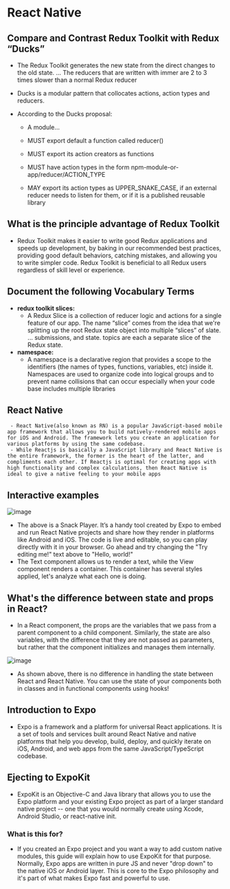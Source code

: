 # React Native


## Compare and Contrast Redux Toolkit with Redux “Ducks”
  - The Redux Toolkit generates the new state from the direct changes to the old state. ... The reducers that are written with immer are 2 to 3 times slower than a normal Redux reducer
  - Ducks is a modular pattern that collocates actions, action types and reducers.

  - According to the Ducks proposal:

     - A module…

     - MUST export default a function called reducer()

     - MUST export its action creators as functions

     - MUST have action types in the form npm-module-or-app/reducer/ACTION_TYPE

     - MAY export its action types as UPPER_SNAKE_CASE, if an external reducer needs to listen for them, or if it is a published reusable library


## What is the principle advantage of Redux Toolkit
  - Redux Toolkit makes it easier to write good Redux applications and speeds up development, by baking in our recommended best practices, providing good default behaviors, catching mistakes, and allowing you to write simpler code. Redux Toolkit is beneficial to all Redux users regardless of skill level or experience.



## Document the following Vocabulary Terms
   - **redux toolkit slices:**
     - A Redux Slice is a collection of reducer logic and actions for a single feature of our app. The name “slice” comes from the idea that we're splitting up the root Redux state object into multiple “slices” of slate. ... submissions, and state. topics are each a separate slice of the Redux state.
   - **namespace:**
     - A namespace is a declarative region that provides a scope to the identifiers (the names of types, functions, variables, etc) inside it. Namespaces are used to organize code into logical groups and to prevent name collisions that can occur especially when your code base includes multiple libraries


## React Native 
     - React Native(also known as RN) is a popular JavaScript-based mobile app framework that allows you to build natively-rendered mobile apps for iOS and Android. The framework lets you create an application for various platforms by using the same codebase.
     - While Reactjs is basically a JavaScript library and React Native is the entire framework, the former is the heart of the latter, and compliments each other. If Reactjs is optimal for creating apps with high functionality and complex calculations, then React Native is ideal to give a native feeling to your mobile apps
     
## Interactive examples

   ![image](https://user-images.githubusercontent.com/79833733/130859902-a58676bf-29d5-4fb2-9d37-5ff36244fb96.png)


  - The above is a Snack Player. It’s a handy tool created by Expo to embed and run React Native projects and share how they render in platforms like Android and iOS. The code is live and editable, so you can play directly with it in your browser. Go ahead and try changing the "Try editing me!" text above to "Hello, world!"
  - The Text component allows us to render a text, while the View component renders a container. This container has several styles applied, let's analyze what each one is doing.


## What's the difference between state and props in React?
  - In a React component, the props are the variables that we pass from a parent component to a child component. Similarly, the state are also variables, with the difference that they are not passed as parameters, but rather that the component initializes and manages them internally.


   ![image](https://user-images.githubusercontent.com/79833733/130860573-82e58ee8-3887-4344-90c8-113e814fb6cf.png)
   
   
   - As shown above, there is no difference in handling the state between React and React Native. You can use the state of your components both in classes and in functional components using hooks!


## Introduction to Expo
  - Expo is a framework and a platform for universal React applications. It is a set of tools and services built around React Native and native platforms that help you develop, build, deploy, and quickly iterate on iOS, Android, and web apps from the same JavaScript/TypeScript codebase.



## Ejecting to ExpoKit
  - ExpoKit is an Objective-C and Java library that allows you to use the Expo platform and your existing Expo project as part of a larger standard native project -- one that you would normally create using Xcode, Android Studio, or react-native init.


### What is this for?
   - If you created an Expo project and you want a way to add custom native modules, this guide will explain how to use ExpoKit for that purpose.
Normally, Expo apps are written in pure JS and never "drop down" to the native iOS or Android layer. This is core to the Expo philosophy and it's part of what makes Expo fast and powerful to use.

